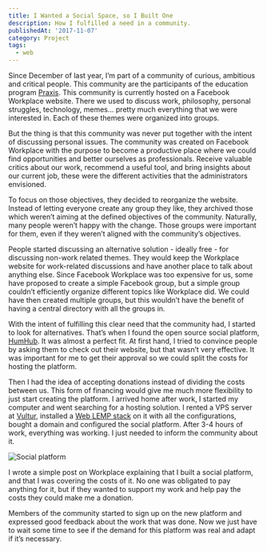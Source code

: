 ```yaml
---
title: I Wanted a Social Space, so I Built One
description: How I fulfilled a need in a community.
publishedAt: '2017-11-07'
category: Project
tags:
  - web
---
```


Since December of last year, I’m part of a community of curious, ambitious and critical people. This community are the participants of the education program [Praxis](https://discoverpraxis.com). This community is currently hosted on a Facebook Workplace website. There we used to discuss work, philosophy, personal struggles, technology, memes… pretty much everything that we were interested in. Each of these themes were organized into groups.

But the thing is that this community was never put together with the intent of discussing personal issues. The community was created on Facebook Workplace with the purpose to become a productive place where we could find opportunities and better ourselves as professionals. Receive valuable critics about our work, recommend a useful tool, and bring insights about our current job, these were the different activities that the administrators envisioned.

To focus on those objectives, they decided to reorganize the website. Instead of letting everyone create any group they like, they archived those which weren’t aiming at the defined objectives of the community. Naturally, many people weren’t happy with the change. Those groups were important for them, even if they weren’t aligned with the community’s objectives.

People started discussing an alternative solution - ideally free - for discussing non-work related themes. They would keep the Workplace website for work-related discussions and have another place to talk about anything else. Since Facebook Workplace was too expensive for us, some have proposed to create a simple Facebook group, but a simple group couldn’t efficiently organize different topics like Workplace did. We could have then created multiple groups, but this wouldn’t have the benefit of having a central directory with all the groups in.

With the intent of fulfilling this clear need that the community had, I started to look for alternatives. That’s when I found the open source social platform, [HumHub](https://www.humhub.org/en). It was almost a perfect fit. At first hand, I tried to convince people by asking them to check out their website, but that wasn’t very effective. It was important for me to get their approval so we could split the costs for hosting the platform.

Then I had the idea of accepting donations instead of dividing the costs between us. This form of financing would give me much more flexibility to just start creating the platform. I arrived home after work, I started my computer and went searching for a hosting solution. I rented a VPS server at [Vultur](https://www.vultr.com), installed a [Web LEMP stack](https://lemp.io/) on it with all the configurations, bought a domain and configured the social platform. After 3-4 hours of work, everything was working. I just needed to inform the community about it.

![Social platform](/media/social-platform-screenshot.png)

I wrote a simple post on Workplace explaining that I built a social platform, and that I was covering the costs of it. No one was obligated to pay anything for it, but if they wanted to support my work and help pay the costs they could make me a donation.

Members of the community started to sign up on the new platform and expressed good feedback about the work that was done. Now we just have to wait some time to see if the demand for this platform was real and adapt if it’s necessary.
